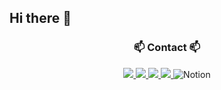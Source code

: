 ## Hi there 👋

<!--
**leeyirie/leeyirie** is a ✨ _special_ ✨ repository because its `README.md` (this file) appears on your GitHub profile.

Here are some ideas to get you started:

- 🔭 I’m currently working on ...
- 🌱 I’m currently learning ...
- 👯 I’m looking to collaborate on ...
- 🤔 I’m looking for help with ...
- 💬 Ask me about ...
- 📫 How to reach me: ...
- 😄 Pronouns: ...
- ⚡ Fun fact: ...
-->

<h3 align="center">📫 Contact 📫</h3>
<div align="center">
  <a href="mailto:soyeonlee@gmail.com">
    <img
      src="https://img.shields.io/badge/Gmail-FF5A5F?style=for-the-badge&logo=gmail&logoColor=white"/>
  </a>
  <a href="https://www.linkedin.com/in/soyeon-lee-28717115b/">
    <img
      src="https://img.shields.io/badge/LinkedIn-2d72c2?style=for-the-badge&logo=linkedin&logoColor=white"/>
  </a>
  <a href="https://velog.io/@leeyirie">
    <img src="https://img.shields.io/badge/Velog-1EBC8F?style=for-the-badge&logo=velog&logoColor=white"/>
  </a>
  <a href="https://www.instagram.com/leeyirie/">
    <img
      src="https://img.shields.io/badge/instagram-E4405F?style=for-the-badge&logo=instagram&logoColor=white"/>
  </a>
    <a href="https://www.notion.so/leeyirie/d904cfa677824e3884bb0736b8d98221" style="text-decoration: none;">
    <img src="https://img.shields.io/badge/Notion-000000?style=for-the-badge&logo=notion&logoColor=white" alt="Notion" />
  </a>
</div>
